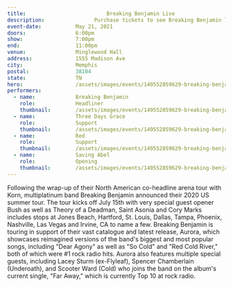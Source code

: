 ```yaml
---
title:						    Breaking Benjamin Live
description:			    Purchase tickets to see Breaking Benjamin live in Memphis on May 21, 2021.
event-date:           May 21, 2021
doors:                6:00pm
show:                 7:00pm
end:                  11:00pm
venue:                Minglewood Hall
address:              1555 Madison Ave
city:                 Memphis
postal:               38104
state:                TN
hero:                 /assets/images/events/149552859629-breaking-benjamin/breaking-benjamin-hero.jpeg
performers: 
  - name:             Breaking Benjamin
    role:             Headliner
    thumbnail:        /assets/images/events/149552859629-breaking-benjamin/breaking-benjamin.jpeg
  - name:             Three Days Grace
    role:             Support
    thumbnail:        /assets/images/events/149552859629-breaking-benjamin/three-days-grace.jpg
  - name:             Red
    role:             Support
    thumbnail:        /assets/images/events/149552859629-breaking-benjamin/red.jpg
  - name:             Saving Abel
    role:             Opening
    thumbnail:        /assets/images/events/149552859629-breaking-benjamin/saving-abel.jpg
---
```


Following the wrap-up of their North American co-headline arena tour with Korn, multiplatinum band Breaking Benjamin announced their 2020 US summer tour. The tour kicks off July 15th with very special guest opener Bush as well as Theory of a Deadman, Saint Asonia and Cory Marks includes stops at Jones Beach, Hartford, St. Louis, Dallas, Tampa, Phoenix, Nashville, Las Vegas and Irvine, CA to name a few. Breaking Benjamin is touring in support of their vast catalogue and latest release, Aurora, which showcases reimagined versions of the band's biggest and most popular songs, including "Dear Agony" as well as "So Cold" and "Red Cold River," both of which were #1 rock radio hits. Aurora also features multiple special guests, including Lacey Sturm (ex-Flyleaf), Spencer Chamberlain (Underoath), and Scooter Ward (Cold) who joins the band on the album's current single, "Far Away," which is currently Top 10 at rock radio.